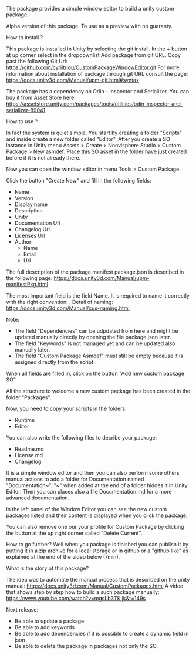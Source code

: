The package provides a simple window editor to build a unity custom package. 

Alpha version of this package. To use as a preview with no guaranty.

How to install ?

This package is installed in Unity by selecting the git install. In the + button at up corner select in the dropdownlist Add package from git URL. 
Copy past the following Git Url: https://github.com/cyriltriou/CustomPackageWindowEditor.git
For more information about installation of package through git URL consult the page: https://docs.unity3d.com/Manual/upm-git.html#syntax

The package has a dependency on Odin - Inspector and Serializer. You can buy it from Asset Store here: https://assetstore.unity.com/packages/tools/utilities/odin-inspector-and-serializer-89041

How to use ?

In fact the system is quiet simple. You start by creating a folder "Scripts" and inside create a new folder called "Editor". After you create a SO instance in Unity menu Assets > Create > Noovisphere Studio > Custom Package > New asmdef.
Place this SO asset in the folder have just created before if it is not already there.

Now you can open the window editor in menu Tools > Custom Package. 

Click the button "Create New" and fill in the following fields:
- Name
- Version
- Display name
- Description
- Unity 
- Documentation Url
- Changelog Url
- Licenses Url
- Author:
    - Name
    - Email
    - Url

The full description of the package manifest package.json is described in the following page: https://docs.unity3d.com/Manual/upm-manifestPkg.html

The most important field is the field Name. It is required to name it correctly with the right convention: <domain-name-extension>.<company-name>
Detail of naming: https://docs.unity3d.com/Manual/cus-naming.html

Note: 
- The field "Dependencies" can be udpdated from here and might be updated manually directly by opening the file package.json later.
- The field "Keywords" is not managed yet and can be updated also manually later.
- The field "Custom Package Asmdef" must still be empty because it is assigned directly from the script.

When all fields are filled in, click on the button "Add new custom package SO".

All the structure to welcome a new custom package has been created in the folder "Packages".

Now, you need to copy your scripts in the folders: 
- Runtime 
- Editor

You can also write the following files to decribe your package:
- Readme.md
- License.md
- Changelog

It is a simple window editor and then you can also perform some others manual actions to add a folder for Documentation named "Documentation~". "~" when added at the end of a folder hiddes it in Unity Editor. Then you can places also a file Documentation.md for a more advanced documentation.

In the left panel of the Window Editor you can see the new custom packages listed and their content is displayed when you click the package.

You can also remove one our your profile for Custom Package by clicking the button at the up right corner called "Delete Current".

How to go further?
Well when you package is finished you can publish it by putting it in a zip archive for a local storage or in github or a "github like" as explained at the end of the video below (7min).

What is the story of this package?

The idea was to automate the manual process that is described on the unity manual: https://docs.unity3d.com/Manual/CustomPackages.html
A video that shows step by step how to build a such package manually: https://www.youtube.com/watch?v=mgsLb3TKljk&t=149s

Next release:
- Be able to update a package 
- Be able to add keywords
- Be able to add dependencies if it is possible to create a dynamic field in json
- Be able to delete the package in packages not only the SO.